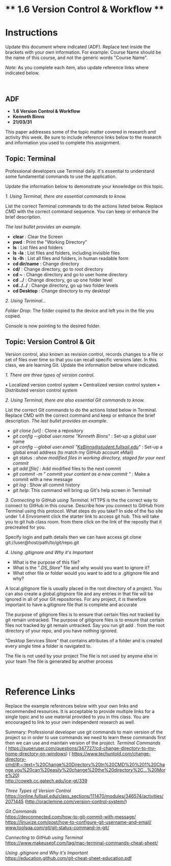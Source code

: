 # ** 1.6 Version Control & Workflow **

# Instructions 
Update this document where indicated (ADF). Replace text inside the brackets with your own information. For example: Course Name should be the name of this course, and not the generic words "Course Name".

*Note:* As you complete each item, also update reference links where indicated below. 

<br>

##  ADF 

* __1.6 Version Control & Workflow__ 
* __Kenneth Binns__
* __21/03/31__

This paper addresses some of the topic matter covered in research and activity this week. Be sure to include reference links below to the research and information you used to complete this assignment.

## Topic: Terminal
Professional developers use Terminal daily. It's essential to understand some fundamental commands to use the application. 

Update the information below to demonstrate your knowledge on this topic.   

*1. Using Terminal, there are essential commands to know.*

List the correct Terminal commands to do the actions listed below. Replace *CMD* with the correct command sequence. You can keep or enhance the brief description. 

*The last bullet provides an example*.

* __clear__ : Clear the Screen 
* __pwd__ : Print the "Working Directory"
* __ls__ : List files and folders
* __ls -la__ : List files and folders, including invisible files
* __ls -lh__ : List all files and folders, in human readable form
* __cd dir/name__ : Change directory
* __cd/__ : Change directory, go to root directory
* __cd ~__ : Change directory and go to user home directory
* __cd ../__ : Change directory, go up one folder level
* __cd../../__ : Change directory, go up two folder levels
* __cd Desktop__ : Change directory to my desktop! 


*2. Using Terminal...*

*Folder Drop:* The folder copied to the device and left you in the file you copied.  

Console is now pointing to the desired folder.

## Topic: Version Control & Git
Version control, also known as revision control, records changes to a file or set of files over time so that you can recall specific versions later. In this class, we are learning Git. Update the information below where indicated.  

*1. There are three types of version control.*

•	Localized version control system
•	Centralized version control system
•	Distributed version control system



*2. Using Terminal, there are also essential Git commands to know.*

List the correct Git commands to do the actions listed below in Terminal. Replace CMD with the correct command and keep or enhance the brief description. *The last bullet provides an example*. 

* _git clone [url]_ : Clone a repository
* _git config --global user.name "Kenneth Binns"_ : Set-up a global user name
* _git config --global user.email "KsBinns@student.fullsail.edu"_ : Set-up a global email address (to match my GitHub account eMail)
* git status : _show modified files in working directory, staged for your next commit_
* _git add [file]_ : Add modified files to the next commit
* _git commit -m " commit your content as a new commit "_ : Make a commit with a new message
* _git log_ : Show all commit history
* *git help*: This command will bring up Git's help screen in Terminal!
    



*3. Connecting to GitHub using Terminal.*
HTTPS is the the correct way to connect to GitHub in this course. Describe how you connect to GitHub from Terminal using this protocol. What steps do you take? 
In side of the fso site under 1.4 Enviroment click the starter link to access git hub. This will take you to git hub class room. from there click on the link of the reposity that it precreated for you.

Specify login and path details then we can have access 
git clone git://user@host/path/to/git/repo.git



*4. Using .gitignore and Why it's Important*  
* What is the purpose of this file?  
* What is the "*.DS_Store*" file and why would you want to ignore it?
* What other file or folder would you want to add to a .gitignore file and why? 


A local.gitignore file is usually placed in the root directory of a project. You can also create a global.gitignore file and any entries in that file will be ignored in all of your Git repositories. For any project, it is therefore important to have a.gitignore file that is complete and accurate

The purpose of gitignore files is to ensure that certain files not tracked by git remain untracked. The purpose of gitignore files is to ensure that certain files not tracked by git remain untracked. Say you run git add . from the root directory of your repo, and you have nothing ignored.

"Desktop Services Store" that contains attributes of a folder and is created every single time a folder is navigated to.

The file is not used by your project
The file is not used by anyone else in your team
The file is generated by another process


<br>

# Reference Links
Replace the example references below with your own links and recommended resources. It is acceptable to provide multiple links for a single topic and to use material provided to you in this class. You are encouraged to link to your own independent research as well. 

Summary:
Professional developer use git commands to main version of the project so in order to use commands we need to learn these commands first then we can use and maintain version of the project.
*Terminal Commands*  
( https://superuser.com/questions/347727/cd-change-directory-to-my-home-directory-on-windows)
( https://www.techuntold.com/change-directory-cmd/#:~:text=%20Change%20Directory%20In%20CMD%20%201%20Change,you%20can%20easily%20change%20the%20directory%2C...%20More%20)  
http://coweb.cc.gatech.edu/ice-gt/339

*Three Types of Version Control* 
https://online.fullsail.edu/class_sections/111470/modules/346574/activities/2071445 
(http://oraclemine.com/version-control-system/)

*Git Commands*  
https://devconnected.com/how-to-git-commit-with-message/
https://linuxize.com/post/how-to-configure-git-username-and-email/
www.toolsqa.com/git/git-status-command-in-git/

*Connecting to GitHub using Terminal*  
https://www.makeuseof.com/tag/mac-terminal-commands-cheat-sheet/

*Using .gitignore and Why it's Important*  
https://education.github.com/git-cheat-sheet-education.pdf
